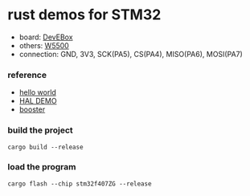 # rust demos for STM32

- board: [DevEBox](https://github.com/mcauser/BLACK_F407ZG)
- others: [W5500](https://doc.embedfire.com/module/module_tutorial/zh/latest/Module_Manual/spi_class/w5500.html)
- connection: GND, 3V3, SCK(PA5), CS(PA4), MISO(PA6), MOSI(PA7)

### reference

- [hello world](https://jonathanklimt.de/electronics/programming/embedded-rust/rust-on-stm32-2/)
- [HAL DEMO](https://github.com/stm32-rs/stm32f4xx-hal/tree/master)
- [booster](https://github.com/quartiq/booster)

### build the project

`cargo build --release`

### load the program

`cargo flash --chip stm32f407ZG --release`
